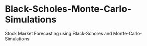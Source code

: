 # Black-Scholes-Monte-Carlo-Simulations
Stock Market Forecasting using Black-Scholes and Monte-Carlo-Simulations
